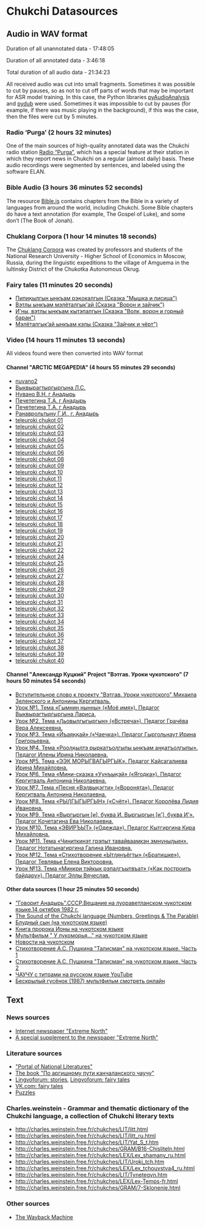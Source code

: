 # Chukchi Datasources

## Audio in WAV format

Duration of all unannotated data - 17:48:05

Duration of all annotated data - 3:46:18

Total duration of all audio data - 21:34:23

All received audio was cut into small fragments. Sometimes it was possible to cut by pauses, so as not to cut off parts of words that may be important for ASR model training. In this case, the Python libraries [pyAudioAnalysis](https://github.com/tyiannak/pyAudioAnalysis) and [pydub](https://github.com/jiaaro/pydub) were used. Sometimes it was impossible to cut by pauses (for example, if there was music playing in the background), if this was the case, then the files were cut by 5 minutes.


### Radio ‘Purga’ (2 hours 32 minutes)
One of the main sources of high-quality annotated data was the Chukchi radio station [Radio “Purga”](https://radiopurga.ru/), which has a special feature at their station in which they report news in Chukchi on a regular (almost daily) basis. These audio recordings were segmented by sentences, and labeled using the software ELAN.

### Bible Audio (3 hours 36 minutes 52 seconds)
The resource [Bible.is](https://www.faithcomesbyhearing.com/audio-bible-resources/bible-is) contains chapters from the Bible in a variety of languages from around the world, including Chukchi. Some Bible chapters do have a text annotation (for example, The Gospel of Luke), and some don’t (The Book of Jonah).

### Chuklang Corpora (1 hour 14 minutes 18 seconds)
The [Chuklang Corpora](https://chuklang.ru/) was created by professors and students of the National Research University - Higher School of Economics in Moscow, Russia, during the linguistic expeditions to the village of Amguema in the Iultinsky District of the Chukotka Autonomous Okrug. 

### Fairy tales (11 minutes 20 seconds)
* [Пипиӄылгын ынкъам рэӄокалгын (Сказка "Мышка и лисица")](https://drive.gybka.com/song/14507495/Antonina_Kymytvaal_-_Pipi_ylgyn_ynkam_re_okalgyn_Skazka_Myshka_i_lisica/)
* [Вэтлы ынкъам мэлёталгык'ай (Сказка "Ворон и зайчик")](https://drive.gybka.com/song/20362227/Antonina_Kymytvaal_-_Vetly_ynkam_melyotalgyk_aj_Skazka_Voron_i_zajchik/)
* [И'ны, вэтлы ынкъам кытэпалгын (Сказка "Волк, ворон и горный баран")](https://drive.gybka.com/song/27930653/Antonina_Kymytvaal_-_I_ny_vetly_ynkam_kytepalgyn_Skazka_Volk_voron_i_gornyj_baran/)
* [Мэлёталгык’ай ынкъам кэлы (Сказка "Зайчик и чёрт")](https://drive.gybka.com/song/36902558/Antonina_Kymytvaal_-_Melyotalgyk_aj_ynkam_kely_Skazka_Zajchik_i_chyort/)

### Video (14 hours 11 minutes 13 seconds)
All videos found were then converted into WAV format

#### Channel "ARCTIC MEGAPEDIA" (4 hours 55 minutes 29 seconds)
* [nuvano2](https://www.youtube.com/watch?v=VVul1mAuiq8)
* [Выквырагтыргыргына Л.С.](https://www.youtube.com/watch?v=7_0g6RscfWw&t)
* [Нувано В.Н. г Анадырь](https://www.youtube.com/watch?v=EHZMdEw0s8s&t)
* [Печетегина Т.А. г Анадырь](https://www.youtube.com/watch?v=lHpheP3MQqU)
* [Печетегина Т.А. г Анадырь](https://www.youtube.com/watch?v=yfxiyIBjDdo&t)
* [Ранаврольтыну Г.И., г. Анадырь](https://www.youtube.com/watch?v=tGwSlBPCvO8&t)
* [teleuroki chukot 01](https://www.youtube.com/watch?v=V5q6SpQvOjA&t)
* [teleuroki chukot 02](https://www.youtube.com/watch?v=WI6p_WwzFII&t)
* [teleuroki chukot 03](https://www.youtube.com/watch?v=ZABWiEwC2rs&t)
* [teleuroki chukot 04](https://www.youtube.com/watch?v=seJRqDaDtjQ)
* [teleuroki chukot 05](https://www.youtube.com/watch?v=Y0DKtJ_XQuY)
* [teleuroki chukot 06](https://www.youtube.com/watch?v=MYE7riNELgU)
* [teleuroki chukot 08](https://www.youtube.com/watch?v=0ZtulT0e14k)
* [teleuroki chukot 09](https://www.youtube.com/watch?v=4fpYjQIw6ME)
* [teleuroki chukot 10](https://www.youtube.com/watch?v=asnRCEI4ygg)
* [teleuroki chukot 11](https://www.youtube.com/watch?v=MryzWeCpVD8)
* [teleuroki chukot 12](https://www.youtube.com/watch?v=KlK1Hj51niA)
* [teleuroki chukot 13](https://www.youtube.com/watch?v=zi2Amw2kelU)
* [teleuroki chukot 14](https://www.youtube.com/watch?v=-9SD9vpJWkU)
* [teleuroki chukot 15](https://www.youtube.com/watch?v=ykZV_hzsMdA)
* [teleuroki chukot 16](https://www.youtube.com/watch?v=OmppoLPiTjA)
* [teleuroki chukot 17](https://www.youtube.com/watch?v=KpNTexqOgA8)
* [teleuroki chukot 18](https://www.youtube.com/watch?v=jl8Afqfx4v8)
* [teleuroki chukot 19](https://www.youtube.com/watch?v=EmRr-tpqAv8)
* [teleuroki chukot 20](https://www.youtube.com/watch?v=gkX2GJmR8VE)
* [teleuroki chukot 21](https://www.youtube.com/watch?v=9aEqHoYrv_0)
* [teleuroki chukot 22](https://www.youtube.com/watch?v=dvcQ0vQOqEo)
* [teleuroki chukot 24](https://www.youtube.com/watch?v=7mmOlqmTRrg)
* [teleuroki chukot 25](https://www.youtube.com/watch?v=cq8bK8xjSn0)
* [teleuroki chukot 26](https://www.youtube.com/watch?v=pAUXYTsyfAE)
* [teleuroki chukot 27](https://www.youtube.com/watch?v=nlAJUVFl1i8)
* [teleuroki chukot 28](https://www.youtube.com/watch?v=9Pz9o8fp70Y)
* [teleuroki chukot 29](https://www.youtube.com/watch?v=BsxTaD5t0OQ)
* [teleuroki chukot 30](https://www.youtube.com/watch?v=dypEoaf2ez0)
* [teleuroki chukot 31](https://www.youtube.com/watch?v=3K_tirFrWts)
* [teleuroki chukot 32](https://www.youtube.com/watch?v=dJGcYkO9QOw)
* [teleuroki chukot 33](https://www.youtube.com/watch?v=T4hKNqJRfHU)
* [teleuroki chukot 34](https://www.youtube.com/watch?v=AzYzNgNjizI)
* [teleuroki chukot 35](https://www.youtube.com/watch?v=H01UU_2hNTo)
* [teleuroki chukot 36](https://www.youtube.com/watch?v=2wANvN8yz_s)
* [teleuroki chukot 37](https://www.youtube.com/watch?v=jADKxbSobtU)
* [teleuroki chukot 38](https://www.youtube.com/watch?v=9cMeCYAvb14)
* [teleuroki chukot 39](https://www.youtube.com/watch?v=ADj5HfeHqFU)
* [teleuroki chukot 40](https://www.youtube.com/watch?v=Rq48NFTAABE)

#### Channel "Александр Куцкий" Project "Вэтгав. Уроки чукотского" (7 hours 50 minutes 54 seconds)
* [Вступительное слово к проекту "Вэтгав. Уроки чукотского" Михаила Зеленского и Антонины Кергитваль.](https://www.youtube.com/watch?v=TgyiFmizFac&list=PLg-mb4TwccTK1gkIv4Ls1x3bgFaJL0JQf&index=1)
* [Урок №1. Тема «Гымнин нынны» («Моё имя»). Педагог Выквырагтыргыргына Лариса.](https://www.youtube.com/watch?v=FFApYFCuhWM&list=PLg-mb4TwccTK1gkIv4Ls1x3bgFaJL0JQf&index=4)
* [Урок №2. Тема «Ԓьовыԓгыгыргын» («Встреча»). Педагог Грачёва Вера Алексеевна.](https://www.youtube.com/watch?v=Y8JvOojESFc&list=PLg-mb4TwccTK1gkIv4Ls1x3bgFaJL0JQf&index=3)
* [Урок №3. Тема «Йъаяӄӄай» («Чаечка»). Педагог Гыргольнаут Ирина Григорьевна.](https://www.youtube.com/watch?v=BkT0S-lHA1U&list=PLg-mb4TwccTK1gkIv4Ls1x3bgFaJL0JQf&index=5)
* [Урок №4. Тема «Рооԓӄыԓтэ рыркатъоԓгыпы ынкъам аӈӄатъоԓгыпы». Педагог Илены Ирина Николаевна.](https://www.youtube.com/watch?v=6axOZZKLDzc&list=PLg-mb4TwccTK1gkIv4Ls1x3bgFaJL0JQf&index=6)
* [Урок №5. Тема «ЭЭК МОРЫГВАГЫРГЫК». Педагог Кайсагалиева Ирина Михайловна.](https://www.youtube.com/watch?v=jCk3MqoH1i8&list=PLg-mb4TwccTK1gkIv4Ls1x3bgFaJL0JQf&index=7)
* [Урок №6. Тема «Мини-сказка «Уунъыӄэй» («Ягодка»). Педагог Кергитваль Антонина Николаевна.](https://www.youtube.com/watch?v=rAfZBuVHvr4&list=PLg-mb4TwccTK1gkIv4Ls1x3bgFaJL0JQf&index=10)
* [Урок №7. Тема «Песня «Вэԓвыӄэгти» («Воронята»). Педагог Кергитваль Антонина Николаевна.](https://www.youtube.com/watch?v=gcVsCyZl9QE&list=PLg-mb4TwccTK1gkIv4Ls1x3bgFaJL0JQf&index=11)
* [Урок №8. Тема «РЫԒГЫГЫРГЫН» («Счёт»). Педагог Королёва Лидия Ивановна.](https://www.youtube.com/watch?v=Sxmmf8JSBac&list=PLg-mb4TwccTK1gkIv4Ls1x3bgFaJL0JQf&index=8)
* [Урок №9. Тема «Выргыргын [и], буква И. Выргыргын [и'], буква И'». Педагог Кочетагина Ева Николаевна.](https://www.youtube.com/watch?v=UGK5NiUGKcA&list=PLg-mb4TwccTK1gkIv4Ls1x3bgFaJL0JQf&index=12)
* [Урок №10. Тема «ЭВИРЪЫТ» («Одежда»). Педагог Кытгиргина Кира Михайловна.](https://www.youtube.com/watch?v=QQyFd0uF4P4&list=PLg-mb4TwccTK1gkIv4Ls1x3bgFaJL0JQf&index=9)
* [Урок №11. Тема «Чиниткинэт грэпыт тавайваамкэн эмнуӈыԓьин». Педагог Нотатынагиргина Галина Ивановна.](https://www.youtube.com/watch?v=fQcmU7xFWhQ&list=PLg-mb4TwccTK1gkIv4Ls1x3bgFaJL0JQf&index=14)
* [Урок №12. Тема «Стихотворение «Ытԓянъёгты» («Братишке»). Педагог Тевлявье Елена Викторовна.](https://www.youtube.com/watch?v=sTyTM-h3b84&list=PLg-mb4TwccTK1gkIv4Ls1x3bgFaJL0JQf&index=15)
* [Урок №13. Тема «Миӈкри тэйкык рэпаԓгъытвъат» («Как построить байдару»). Педагог Эллы Вячеслав.](https://www.youtube.com/watch?v=qsGKnfCuAZM&list=PLg-mb4TwccTK1gkIv4Ls1x3bgFaJL0JQf&index=13)

#### Other data sources (1 hour 25 minutes 50 seconds)
* ["Говорит Анадырь".СССР.Вещание на луораветланском чукотском языке.14 октября 1982 г.](https://www.youtube.com/watch?v=Kg_aKEp8qhM&t)
* [The Sound of the Chukchi language (Numbers, Greetings & The Parable)](https://www.youtube.com/watch?v=XrJiI_-IlM8&t)
* [Блудный сын (на чукотском языке)](https://www.youtube.com/watch?v=MR8F4xFUe20&t)
* [Книга пророка Ионы на чукотском языке](https://www.youtube.com/watch?v=-F1vh7aTW2w)
* [Мультфильм " У лукоморья..." на чукотском языке](https://www.youtube.com/watch?v=r2Ok3wzMqn8&t)
* [Новости на чукотском](https://www.youtube.com/watch?v=Ea1i7LyVQak)
* [Стихотворение А.С. Пушкина "Талисман" на чукотском языке. Часть 1](https://www.youtube.com/watch?v=PR8jjgwgl1I)
* [Стихотворение А.С. Пушкина "Талисман" на чукотском языке. Часть 2](https://www.youtube.com/watch?v=1jUtzz4jZiE)
* [ЧАУЧУ с титрами на русском языке YouTube](https://www.youtube.com/watch?v=1wzDs4S6nPA)
* [Бескрылый гусёнок (1987) мультфильм смотреть онлайн](https://www.youtube.com/watch?v=lwitTz9Gmrw)

## Text

### News sources
* [Internet newspaper "Extreme North"](https://www.ks87.ru/) 
* [A special supplement to the newspaper "Extreme North"](https://kzref.org/murgni-nutenut.html) 

### Literature sources
* ["Portal of National Literatures"](https://rus4all.ru/ckt/) 
* [The book "По аргишному пути канчаланского чаучу"](https://iknigi.net/avtor-samira-asadova/125720-po-argishnomu-puti-kanchalanskogo-chauchu-samira-asadova/read/page-1.html) 
* [Lingvoforum: stories](https://lingvoforum.net/index.php?topic=34883.0), [Lingvoforum: fairy tales](https://lingvoforum.net/index.php?topic=9422.0)
* [VK.com: fairy tales](https://vk.com/topic-9017077_20059103)
* [Puzzles](https://cyberleninka.ru/article/n/chukotskie-zagadki-materialy-k-izucheniyu)

### Charles.weinstein - Grammar and thematic dictionary of the Chukchi language, a collection of Chukchi literary texts 

* http://charles.weinstein.free.fr/chukches/LIT/litt.html 
* http://charles.weinstein.free.fr/chukches/LIT/litt_ru.html 
* http://charles.weinstein.free.fr/chukches/LIT/Yat_S_t.htm
* http://charles.weinstein.free.fr/chukches/GRAM/B16-Chisliteln.html
* http://charles.weinstein.free.fr/chukches/LEX/Lex_shamany_ru.html
* http://charles.weinstein.free.fr/chukches/LIT/Uroki_tch.htm
* http://charles.weinstein.free.fr/chukches/LEX/Lex_tchouvstva4_ru.html
* http://charles.weinstein.free.fr/chukches/LIT/Tynetegyn.htm
* http://charles.weinstein.free.fr/chukches/LEX/Lex-Temps-fr.html
* http://charles.weinstein.free.fr/chukches/GRAM/7-Sklonenie.html

### Other sources
* [The Wayback Machine](https://web.archive.org/web/20110502025902/http://www.ling-atlas.jp/r/tale/list) 
